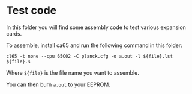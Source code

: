 # Test code

In this folder you will find some assembly code to test various expansion cards.

To assemble, install ca65 and run the following command in this folder:

`cl65 -t none --cpu 65C02 -C planck.cfg -o a.out -l ${file}.lst ${file}.s`

Where `${file}` is the file name you want to assemble.

You can then burn `a.out` to your EEPROM.